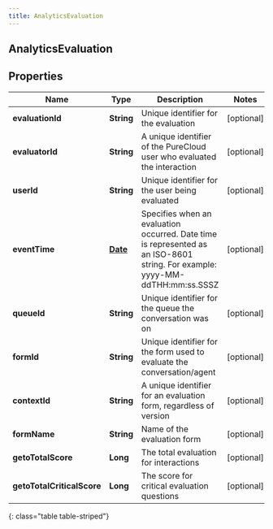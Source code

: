 ```yaml
---
title: AnalyticsEvaluation
---
```

## AnalyticsEvaluation


## Properties

| Name | Type | Description | Notes |
| ------------ | ------------- | ------------- | ------------- |
| **evaluationId** | **String** | Unique identifier for the evaluation |  [optional] |
| **evaluatorId** | **String** | A unique identifier of the PureCloud user who evaluated the interaction |  [optional] |
| **userId** | **String** | Unique identifier for the user being evaluated |  [optional] |
| **eventTime** | [**Date**](Date.html) | Specifies when an evaluation occurred. Date time is represented as an ISO-8601 string. For example: yyyy-MM-ddTHH:mm:ss.SSSZ |  [optional] |
| **queueId** | **String** | Unique identifier for the queue the conversation was on |  [optional] |
| **formId** | **String** | Unique identifier for the form used to evaluate the conversation/agent |  [optional] |
| **contextId** | **String** | A unique identifier for an evaluation form, regardless of version |  [optional] |
| **formName** | **String** | Name of the evaluation form |  [optional] |
| **getoTotalScore** | **Long** | The total evaluation for interactions |  [optional] |
| **getoTotalCriticalScore** | **Long** | The score for critical evaluation questions |  [optional] |
{: class="table table-striped"}



